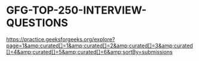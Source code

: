 # GFG-TOP-250-INTERVIEW-QUESTIONS
https://practice.geeksforgeeks.org/explore?page=1&amp;curated[]=1&amp;curated[]=2&amp;curated[]=3&amp;curated[]=4&amp;curated[]=5&amp;curated[]=6&amp;sortBy=submissions
